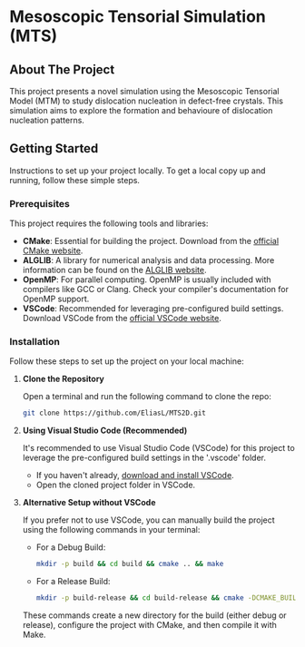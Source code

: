 # Mesoscopic Tensorial Simulation (MTS)

## About The Project

This project presents a novel simulation using the Mesoscopic Tensorial Model (MTM) to study dislocation nucleation in defect-free crystals. This simulation aims to explore the formation and behavioure of dislocation nucleation patterns.

## Getting Started

Instructions to set up your project locally. To get a local copy up and running, follow these simple steps.

### Prerequisites

This project requires the following tools and libraries:

- **CMake**: Essential for building the project. Download from the [official CMake website](https://cmake.org/download/).
- **ALGLIB**: A library for numerical analysis and data processing. More information can be found on the [ALGLIB website](https://www.alglib.net/download.php).
- **OpenMP**: For parallel computing. OpenMP is usually included with compilers like GCC or Clang. Check your compiler's documentation for OpenMP support.
- **VSCode**: Recommended for leveraging pre-configured build settings. Download VSCode from the [official VSCode website](https://code.visualstudio.com/Download).


### Installation

Follow these steps to set up the project on your local machine:

1. **Clone the Repository**

   Open a terminal and run the following command to clone the repo:

   ```sh
   git clone https://github.com/EliasL/MTS2D.git
   ```

2. **Using Visual Studio Code (Recommended)**

   It's recommended to use Visual Studio Code (VSCode) for this project to leverage the pre-configured build settings in the '.vscode' folder. 

   - If you haven't already, [download and install VSCode](https://code.visualstudio.com/Download).
   - Open the cloned project folder in VSCode.

3. **Alternative Setup without VSCode**

   If you prefer not to use VSCode, you can manually build the project using the following commands in your terminal:

   - For a Debug Build:
     ```sh
     mkdir -p build && cd build && cmake .. && make
     ```
   - For a Release Build:
     ```sh
     mkdir -p build-release && cd build-release && cmake -DCMAKE_BUILD_TYPE=Release .. && make
     ```

   These commands create a new directory for the build (either debug or release), configure the project with CMake, and then compile it with Make.